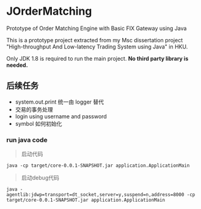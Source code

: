 # JOrderMatching
Prototype of Order Matching Engine with Basic FIX Gateway using Java

This is a prototype project extracted from my Msc dissertation project "High-throughput And Low-latency Trading System using Java" in HKU.

Only JDK 1.8 is required to run the main project. <b>No third party library is needed.</b>

## 后续任务
* system.out.print 统一由 logger 替代
* 交易的事务处理
* login using username and password
* symbol 如何初始化

### run java code
> 启动代码
```
java -cp target/core-0.0.1-SNAPSHOT.jar application.ApplicationMain
```
> 启动debug代码
```
java -agentlib:jdwp=transport=dt_socket,server=y,suspend=n,address=8000 -cp target/core-0.0.1-SNAPSHOT.jar application.ApplicationMain
```


